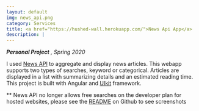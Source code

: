```yaml
---
layout: default
img: news_api.png
category: Services
title: <a href="https://hushed-wall.herokuapp.com/">News Api App</a>
description: |
---
```

***Personal Project*** *, Spring 2020*

I used [News API](https://newsapi.org/) to aggregate and display news articles. This webapp supports two types of searches, keyword or categorical. Articles are displayed in a list with summarizing details and an estimated reading time. This project is built with Angular and [UIkit](https://getuikit.com/) framework.

** News API no longer allows free searches on the developer plan for hosted websites, please see the [README](https://github.com/annagriffin/news-api-app) on Github to see screenshots